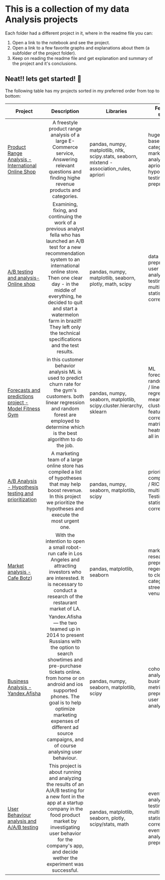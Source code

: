# This is a collection of my data Analysis projects

Each folder had a different project in it, where in the readme file you can:

1. Open a link to the notebook and see the project.
2. Open a link to a few favorite graphs and explanations about them (a subfolder of the project folder).
3. Keep on reading the readme file and get explanation and summary of the project and it's conclusions.


## Neat!! lets get started! :mage:	
The following table has my projects sorted in my preferred order from top to bottom:


| Project        | Description           | Libraries  | Featured stunts |
| ------------- |:------------------------------:| ----- | ---- |
| [Product Range Analysis - International Online Shop](https://github.com/cheziman/My_Projects/tree/main/Product_Range_Analysis)| A freestyle product range analysis of a large E-Commerce service, Answering relevant questions and finding highe revenue products and categories.     | pandas, numpy, matplotlib, nltk, scipy.stats, seaborn, mlxtend - association_rules, apriori     | huge regex based categorization, market basket analysis using apriori, hypothesis testing, data preprocessing |
| [A/B testing and analysis- Online shop](https://github.com/cheziman/My_Projects/tree/main/AB_Testing_analysis)   | Examining, fixing, and continuing the work of a previous analyst fella who has launched an A/B test for a new recommendation system to an international online store. Then one clear day - in the middle of everything, he decided to quit and start a watermelon farm in brazil:bangbang: They left only the technical specifications and the test results.      |  pandas, numpy, matplotlib, seaborn, plotly, math, scipy     |  data preprocessing, user behavior analysis, A/B testing, multiple tests statistical correction
| [Forecasts and predictions project - Model Fitness Gym](https://github.com/cheziman/My_Projects/tree/main/Forecasts_and_predictions) | in this customer behavior analysis ML is used to predict churn rate for the gym's customers. both linear regression and random forest are employed to determine which is the best algorithm to do the job.     | pandas, numpy, seaborn, matplotlib, scipy.cluster.hierarchy, sklearn  |  ML forecasting - random forest / linear regression, k-means clustering, feature correlation matrix heatmap (yes all in one!)   |
| [A/B Analysis - Hypothesis testing and prioritization](https://github.com/cheziman/My_Projects/tree/main/AB_Analysis_and_Hypo_Prioritization) | A marketing team of a large online store has compiled a list of hypotheses that may help boost revenue. In this project we prioritize the hypotheses and execute the most urgent one.      | pandas, numpy, seaborn, matplotlib, scipy   |   prioritization comparing ICE / RICE, multiple A/B Testing and statistical correction   |
| [Market analysis - Cafe Botz](https://github.com/cheziman/My_Projects/tree/main/Cafe_Botz_Market_Analysis)) | With the intention to open a small robot-run cafe in Los Angeles and attracting investors who are interested. It is necessary to conduct a research of the restaurant market of LA.      | pandas, matplotlib, seaborn   |   market research, Data preprocessing, regex power to clean and categorize streets and venues  |
| [Business Analysis - Yandex.Afisha](https://github.com/cheziman/My_Projects/tree/main/Business_Analysis-Yandex_Afisha) | Yandex.Afisha — the two teamed up in 2014 to present Russians with the option to search showtimes and pre-purchase tickets online. from home or on android and ios supported phones. The goal is to help optimize marketing expenses of different ad source campaigns, and of course analysing user behaviour.      | pandas, numpy, seaborn, matplotlib, scipy    |   cohort analysis, business metrics, data preprocessing, user behavior analysis   |
| [User Behaviour analysis and A/A/B testing](https://github.com/cheziman/My_Projects/tree/main/User_behaviour_AAB_test) | This project is about running and analyzing the results of an A/A/B testing for a new font in the app at a startup company in the food product market by investigating user behavior for the company's app, and decide wether the experiment was successful.      | pandas, matplotlib, seaborn, plotly, scipy/stats, math    |   event funnel analysis, A/B testing, multiple tests statistical correction, event funnel analysis, data preprocessing  |




